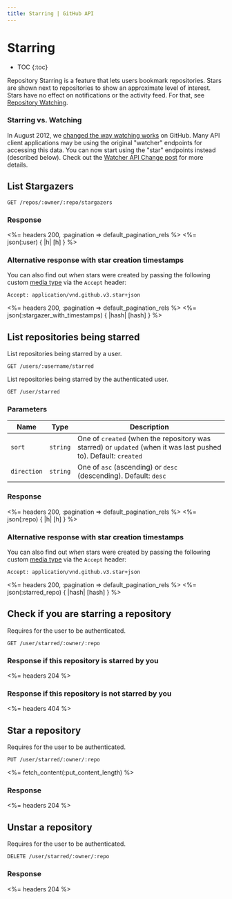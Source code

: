 ```yaml
---
title: Starring | GitHub API
---
```


# Starring

* TOC
{:toc}

Repository Starring is a feature that lets users bookmark repositories.  Stars
are shown next to repositories to show an approximate level of interest.  Stars
have no effect on notifications or the activity feed.  For that, see [Repository
Watching](/v3/activity/watching).

### Starring vs. Watching

In August 2012, we [changed the way watching
works](https://github.com/blog/1204-notifications-stars) on GitHub.  Many API
client applications may be using the original "watcher" endpoints for accessing
this data. You can now start using the "star" endpoints instead (described
below). Check out the [Watcher API Change post](/changes/2012-9-5-watcher-api/)
for more details.

## List Stargazers

    GET /repos/:owner/:repo/stargazers

### Response

<%= headers 200, :pagination => default_pagination_rels %>
<%= json(:user) { |h| [h] } %>

### Alternative response with star creation timestamps

You can also find out _when_ stars were created by passing the following custom [media type](/v3/media/) via the `Accept` header:

    Accept: application/vnd.github.v3.star+json

<%= headers 200, :pagination => default_pagination_rels %>
<%= json(:stargazer_with_timestamps) { |hash| [hash] } %>

## List repositories being starred

List repositories being starred by a user.

    GET /users/:username/starred

List repositories being starred by the authenticated user.

    GET /user/starred

### Parameters

Name | Type | Description
-----|------|--------------
`sort`|`string` | One of `created` (when the repository was starred) or `updated` (when it was last pushed to). Default: `created`
`direction`|`string` | One of `asc` (ascending) or `desc` (descending). Default: `desc`

### Response

<%= headers 200, :pagination => default_pagination_rels %>
<%= json(:repo) { |h| [h] } %>

### Alternative response with star creation timestamps

You can also find out _when_ stars were created by passing the following custom [media type](/v3/media/) via the `Accept` header:

    Accept: application/vnd.github.v3.star+json

<%= headers 200, :pagination => default_pagination_rels %>
<%= json(:starred_repo) { |hash| [hash] } %>

## Check if you are starring a repository

Requires for the user to be authenticated.

    GET /user/starred/:owner/:repo

### Response if this repository is starred by you

<%= headers 204 %>

### Response if this repository is not starred by you

<%= headers 404 %>

## Star a repository

Requires for the user to be authenticated.

    PUT /user/starred/:owner/:repo

<%= fetch_content(:put_content_length) %>

### Response

<%= headers 204 %>

## Unstar a repository

Requires for the user to be authenticated.

    DELETE /user/starred/:owner/:repo

### Response

<%= headers 204 %>
